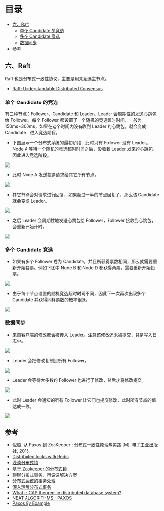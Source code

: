 # 目录

  * [六、Raft](#六、raft)
    * [单个 Candidate 的竞选](#单个-candidate-的竞选)
    * [多个 Candidate 竞选](#多个-candidate-竞选)
    * [数据同步](#数据同步)
  * [参考](#参考)


## 六、Raft

Raft 也是分布式一致性协议，主要是用来竞选主节点。

*   [Raft: Understandable Distributed Consensus](http://thesecretlivesofdata.com/raft)

### 单个 Candidate 的竞选

有三种节点：Follower、Candidate 和 Leader。Leader 会周期性的发送心跳包给 Follower。每个 Follower 都设置了一个随机的竞选超时时间，一般为 150ms~300ms，如果在这个时间内没有收到 Leader 的心跳包，就会变成 Candidate，进入竞选阶段。

*   下图展示一个分布式系统的最初阶段，此时只有 Follower 没有 Leader。Node A 等待一个随机的竞选超时时间之后，没收到 Leader 发来的心跳包，因此进入竞选阶段。

![](https://java-tutorial.oss-cn-shanghai.aliyuncs.com/68747470733a2f2f63732d6e6f7465732d313235363130393739362e636f732e61702d6775616e677a686f752e6d7971636c6f75642e636f6d2f3131313532313131383031353839382e676966%20(1).gif)

*   此时 Node A 发送投票请求给其它所有节点。

![](https://java-tutorial.oss-cn-shanghai.aliyuncs.com/68747470733a2f2f63732d6e6f7465732d313235363130393739362e636f732e61702d6775616e677a686f752e6d7971636c6f75642e636f6d2f3131313532313131383434353533382e676966.gif)

*   其它节点会对请求进行回复，如果超过一半的节点回复了，那么该 Candidate 就会变成 Leader。

![](https://java-tutorial.oss-cn-shanghai.aliyuncs.com/68747470733a2f2f63732d6e6f7465732d313235363130393739362e636f732e61702d6775616e677a686f752e6d7971636c6f75642e636f6d2f3131313532313131383438333033392e676966.gif)

*   之后 Leader 会周期性地发送心跳包给 Follower，Follower 接收到心跳包，会重新开始计时。

![](https://java-tutorial.oss-cn-shanghai.aliyuncs.com/68747470733a2f2f63732d6e6f7465732d313235363130393739362e636f732e61702d6775616e677a686f752e6d7971636c6f75642e636f6d2f3131313532313131383634303733382e676966.gif)

### 多个 Candidate 竞选

*   如果有多个 Follower 成为 Candidate，并且所获得票数相同，那么就需要重新开始投票。例如下图中 Node B 和 Node D 都获得两票，需要重新开始投票。

![](https://java-tutorial.oss-cn-shanghai.aliyuncs.com/68747470733a2f2f63732d6e6f7465732d313235363130393739362e636f732e61702d6775616e677a686f752e6d7971636c6f75642e636f6d2f3131313532313131393230333334372e676966.gif)

*   由于每个节点设置的随机竞选超时时间不同，因此下一次再次出现多个 Candidate 并获得同样票数的概率很低。

![](https://java-tutorial.oss-cn-shanghai.aliyuncs.com/68747470733a2f2f63732d6e6f7465732d313235363130393739362e636f732e61702d6775616e677a686f752e6d7971636c6f75642e636f6d2f3131313532313131393336383731342e676966.gif)

### 数据同步

*   来自客户端的修改都会被传入 Leader。注意该修改还未被提交，只是写入日志中。

![](https://java-tutorial.oss-cn-shanghai.aliyuncs.com/68747470733a2f2f63732d6e6f7465732d313235363130393739362e636f732e61702d6775616e677a686f752e6d7971636c6f75642e636f6d2f37313535303431343130373537362e676966.gif)

*   Leader 会把修改复制到所有 Follower。

![](https://java-tutorial.oss-cn-shanghai.aliyuncs.com/68747470733a2f2f63732d6e6f7465732d313235363130393739362e636f732e61702d6775616e677a686f752e6d7971636c6f75642e636f6d2f39313535303431343133313333312e676966.gif)

*   Leader 会等待大多数的 Follower 也进行了修改，然后才将修改提交。

![](https://java-tutorial.oss-cn-shanghai.aliyuncs.com/68747470733a2f2f63732d6e6f7465732d313235363130393739362e636f732e61702d6775616e677a686f752e6d7971636c6f75642e636f6d2f39313535303431343133313333312e676966.gif)

*   此时 Leader 会通知的所有 Follower 让它们也提交修改，此时所有节点的值达成一致。

![](https://java-tutorial.oss-cn-shanghai.aliyuncs.com/68747470733a2f2f63732d6e6f7465732d313235363130393739362e636f732e61702d6775616e677a686f752e6d7971636c6f75642e636f6d2f39313535303431343133313333312e676966.gif)

## 参考

- 倪超. 从 Paxos 到 ZooKeeper : 分布式一致性原理与实践 [M]. 电子工业出版社, 2015.
- [Distributed locks with Redis](https://redis.io/topics/distlock)
- [浅谈分布式锁](http://www.linkedkeeper.com/detail/blog.action?bid=1023)
- [基于 Zookeeper 的分布式锁](http://www.dengshenyu.com/java/分布式系统/2017/10/23/zookeeper-distributed-lock.html)
- [聊聊分布式事务，再说说解决方案](https://www.cnblogs.com/savorboard/p/distributed-system-transaction-consistency.html)
- [分布式系统的事务处理](https://coolshell.cn/articles/10910.html)
- [深入理解分布式事务](https://juejin.im/entry/577c6f220a2b5800573492be)
- [What is CAP theorem in distributed database system?](http://www.colooshiki.com/index.php/2017/04/20/what-is-cap-theorem-in-distributed-database-system/)
- [NEAT ALGORITHMS - PAXOS](http://harry.me/blog/2014/12/27/neat-algorithms-paxos/)
- [Paxos By Example](https://angus.nyc/2012/paxos-by-example/)
